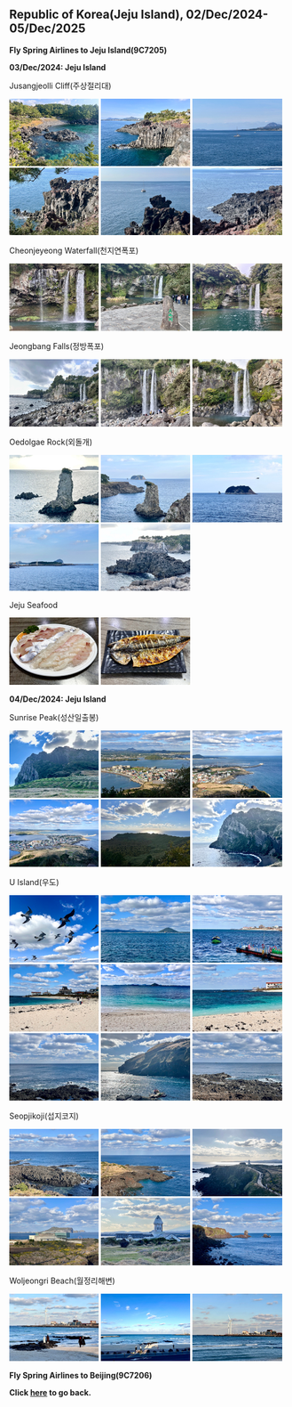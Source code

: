 ## Republic of Korea(Jeju Island), 02/Dec/2024-05/Dec/2025

**Fly Spring Airlines to Jeju Island(9C7205)**

**03/Dec/2024: Jeju Island**

Jusangjeolli Cliff(주상절리대)

<img src="../20241202KR_photos/IMG_5312.jpeg" width="32%">
<img src="../20241202KR_photos/IMG_5313.jpeg" width="32%">
<img src="../20241202KR_photos/IMG_5316.jpeg" width="32%">
<img src="../20241202KR_photos/IMG_5318.jpeg" width="32%">
<img src="../20241202KR_photos/IMG_5319.jpeg" width="32%">
<img src="../20241202KR_photos/IMG_5320.jpeg" width="32%">

Cheonjeyeong Waterfall(천지연폭포)

<img src="../20241202KR_photos/IMG_5326.jpeg" width="32%">
<img src="../20241202KR_photos/IMG_5329.jpeg" width="32%">
<img src="../20241202KR_photos/IMG_5332.jpeg" width="32%">

Jeongbang Falls(정방폭포)

<img src="../20241202KR_photos/IMG_5340.jpeg" width="32%">
<img src="../20241202KR_photos/IMG_5342.jpeg" width="32%">
<img src="../20241202KR_photos/IMG_5346.jpeg" width="32%">

Oedolgae Rock(외돌개)

<img src="../20241202KR_photos/IMG_5349.jpeg" width="32%">
<img src="../20241202KR_photos/IMG_5354.jpeg" width="32%">
<img src="../20241202KR_photos/IMG_5358.jpeg" width="32%">
<img src="../20241202KR_photos/IMG_5359.jpeg" width="32%">
<img src="../20241202KR_photos/IMG_5360.jpeg" width="32%">

Jeju Seafood

<img src="../20241202KR_photos/IMG_5362.jpeg" width="32%">
<img src="../20241202KR_photos/IMG_5363.jpeg" width="32%">

**04/Dec/2024: Jeju Island**

Sunrise Peak(성산일출봉)

<img src="../20241202KR_photos/IMG_5364.jpeg" width="32%">
<img src="../20241202KR_photos/IMG_5368.jpeg" width="32%">
<img src="../20241202KR_photos/IMG_5369.jpeg" width="32%">
<img src="../20241202KR_photos/IMG_5370.jpeg" width="32%">
<img src="../20241202KR_photos/IMG_5375.jpeg" width="32%">
<img src="../20241202KR_photos/IMG_5378.jpeg" width="32%">

U Island(우도)

<img src="../20241202KR_photos/IMG_5388.jpeg" width="32%">
<img src="../20241202KR_photos/IMG_5390.jpeg" width="32%">
<img src="../20241202KR_photos/IMG_5391.jpeg" width="32%">
<img src="../20241202KR_photos/IMG_5394.jpeg" width="32%">
<img src="../20241202KR_photos/IMG_5397.jpeg" width="32%">
<img src="../20241202KR_photos/IMG_5398.jpeg" width="32%">
<img src="../20241202KR_photos/IMG_5401.jpeg" width="32%">
<img src="../20241202KR_photos/IMG_5402.jpeg" width="32%">
<img src="../20241202KR_photos/IMG_5403.jpeg" width="32%">

Seopjikoji(섭지코지)

<img src="../20241202KR_photos/IMG_5409.jpeg" width="32%">
<img src="../20241202KR_photos/IMG_5411.jpeg" width="32%">
<img src="../20241202KR_photos/IMG_5412.jpeg" width="32%">
<img src="../20241202KR_photos/IMG_5413.jpeg" width="32%">
<img src="../20241202KR_photos/IMG_5416.jpeg" width="32%">
<img src="../20241202KR_photos/IMG_5417.jpeg" width="32%">

Woljeongri Beach(월정리해변)

<img src="../20241202KR_photos/IMG_5420.jpeg" width="32%">
<img src="../20241202KR_photos/IMG_5421.jpeg" width="32%">
<img src="../20241202KR_photos/IMG_5422.jpeg" width="32%">

**Fly Spring Airlines to Beijing(9C7206)**

**Click [here](https://wqgcx.github.io/transport/) to go back.**
